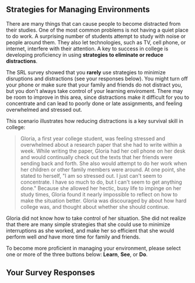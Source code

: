 ## Strategies for Managing Environments

There are many things that can cause people to become distracted from their studies. One of the most common problems is not having a quiet place to do work. A surprising number of students attempt to study with noise or people around them. They also let technologies, such as TV, cell phone, or internet, interfere with their attention. A key to success in college is developing proficiency in using **strategies to eliminate or reduce distractions**.

The SRL survey showed that you **rarely** use strategies to minimize disruptions and distractions (see your responses below). You might turn off your phone or make sure that your family and friends do not distract you, but you don't always take control of your learning enviroment. There may be room to improve in this area, since distractions make it difficult for you to concentrate and can lead to poorly done or late assignments, and feeling overwhelmed and stressed out. 

This scenario illustrates how reducing distractions is a key survival skill in college:

> Gloria, a first year college student, was feeling stressed and overwhelmed about a research paper that she had to write within a week. While writing the paper, Gloria had her cell phone on her desk and would continually check out the texts that her friends were sending back and forth. She also would attempt to do her work when her children or other family members were around. At one point, she stated to herself, "I am so stressed out. I just can't seem to concentrate. I have so much to do, but I can't seem to get anything done." Because she allowed her hectic, busy life to impinge on her study times, Gloria found it nearly impossible to reflect on how to make the situation better. Gloria was discouraged by about how hard college was, and thought about whether she should continue. 

Gloria did not know how to take control of her situation. She did not realize that there are many simple strategies that she could use to minimize interruptions as she worked, and make her so efficient that she would perform well *and* have more time for family and friends.

To become more proficient in managing your environment, please select one or more of the three buttons below: **Learn**, **See**, or **Do**. 

## Your Survey Responses
